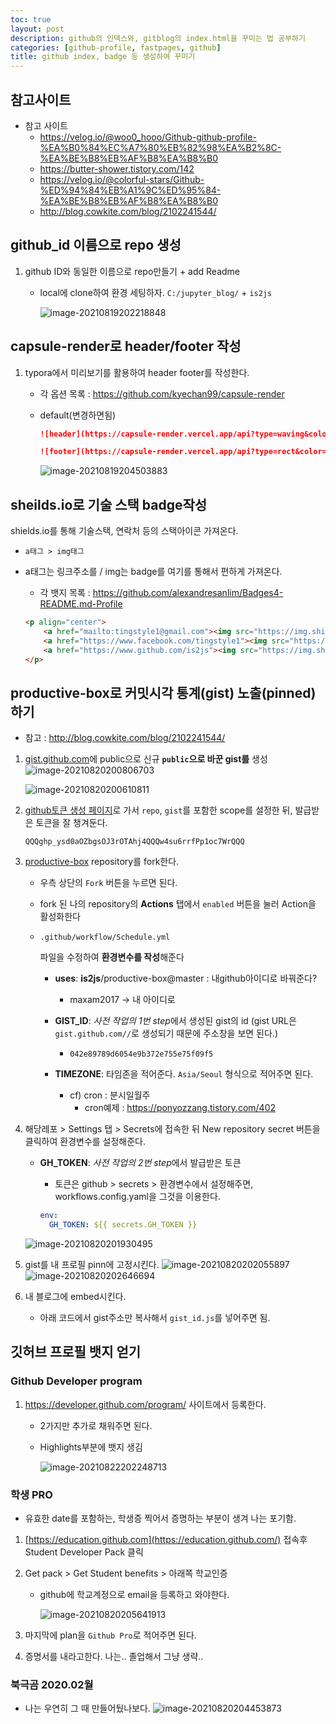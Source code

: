 ```yaml
---
toc: true
layout: post
description: github의 인덱스와, gitblog의 index.html을 꾸미는 법 공부하기
categories: [github-profile, fastpages, github]
title: github index, badge 등 생성하여 꾸미기
---
```


## 참고사이트

- 참고 사이트
  - https://velog.io/@woo0_hooo/Github-github-profile-%EA%B0%84%EC%A7%80%EB%82%98%EA%B2%8C-%EA%BE%B8%EB%AF%B8%EA%B8%B0
  - https://butter-shower.tistory.com/142
  - https://velog.io/@colorful-stars/Github-%ED%94%84%EB%A1%9C%ED%95%84-%EA%BE%B8%EB%AF%B8%EA%B8%B0
  - http://blog.cowkite.com/blog/2102241544/

## github_id 이름으로 repo 생성

1. github ID와 동일한 이름으로 repo만들기 + add Readme

   - local에 clone하여 환경 세팅하자.
     `C:/jupyter_blog/` + `is2js`

     ![image-20210819202218848](https://raw.githubusercontent.com/is3js/screenshots/main/image-20210819202218848.png)

## capsule-render로 header/footer 작성

1. typora에서 미리보기를 활용하여 header footer를 작성한다.

   - 각 옵션 목록 : https://github.com/kyechan99/capsule-render

   - default(변경하면됨)

     ```markdown
     ![header](https://capsule-render.vercel.app/api?type=waving&color=f6ebe1&height=150&section=header&text=Data Engineer and KMD&fontSize=50&fontColor=152447&desc=데이터 엔지니어를 꿈꾸는 한의사, 조재성입니다.&descAlignY=80)

     ![footer](https://capsule-render.vercel.app/api?type=rect&color=152447&height=20&section=footer)
     ```

     ![image-20210819204503883](https://raw.githubusercontent.com/is3js/screenshots/main/image-20210819204503883.png)

## sheilds.io로 기술 스택 badge작성

shields.io를 통해 기술스택, 연락처 등의 스택아이콘 가져온다.

- `a태그 > img태그 `

- a태그는 링크주소를 / img는 badge를 여기를 통해서 편하게 가져온다.

  - 각 뱃지 목록 : https://github.com/alexandresanlim/Badges4-README.md-Profile

  ```markdown
  <p align="center">
      <a href="mailto:tingstyle1@gmail.com"><img src="https://img.shields.io/badge/Gmail-d14836?style=flat-square&logo=Gmail&logoColor=white&link=tingstyle1@gmail.com"/></a>&nbsp
      <a href="https://www.facebook.com/tingstyle1"><img src="https://img.shields.io/badge/Facebook-1877F2?style=flat-square&logo=facebook&logoColor=white"/></a>&nbsp
      <a href="https://www.github.com/is2js"><img src="https://img.shields.io/badge/GitHub-100000?style=flat-square&logo=github&logoColor=white"/></a>&nbsp 
  </p>
  ```

## productive-box로 커밋시각 통계(gist) 노출(pinned)하기

- 참고 : http://blog.cowkite.com/blog/2102241544/

1. [gist.github.com](https://gist.github.com/)에 public으로 신규 **`public`으로 바꾼 gist를** 생성
   ![image-20210820200806703](https://raw.githubusercontent.com/is3js/screenshots/main/image-20210820200806703.png)

   ![image-20210820200610811](https://raw.githubusercontent.com/is3js/screenshots/main/image-20210820200610811.png)

2. [github토큰 생성 페이지](https://github.com/settings/tokens/new)로 가서 `repo`, `gist`를 포함한 scope를 설정한 뒤, 발급받은 토큰을 잘 챙겨둔다.

   ```
   QQQghp_ysd0aOZbgsOJ3rOTAhj4QQQw4su6rrfPp1oc7WrQQQ
   ```

3. [productive-box](https://github.com/maxam2017/productive-box) repository를 fork한다.

   - 우측 상단의 `Fork` 버튼을 누르면 된다.

   - fork 된 나의 repository의 **Actions** 탭에서 `enabled` 버튼을 눌러 Action을 활성화한다

   - ```plaintext
     .github/workflow/Schedule.yml
     ```

     파일을 수정하여 **환경변수를 작성**해준다

     - **uses**: **is2js**/productive-box@master : 내github아이디로 바꿔준다?

       - maxam2017 -> 내 아이디로

     - **GIST_ID**: *사전 작업의 1번 step*에서 생성된 gist의 id (gist URL은 `gist.github.com//`로 생성되기 때문에 주소창을 보면 된다.)
       - `042e89789d6054e9b372e755e75f09f5`
     - **TIMEZONE**: 타임존을 적어준다. `Asia/Seoul` 형식으로 적어주면 된다.
       - cf) cron : 분시일월주
         - cron예제 : https://ponyozzang.tistory.com/402

4. 해당레포 > Settings 탭 > Secrets에 접속한 뒤 New repository secret 버튼을 클릭하여 환경변수를 설정해준다.

   - **GH_TOKEN**: *사전 작업의 2번 step*에서 발급받은 토큰

     - 토큰은 github > secrets > 환경변수에서 설정해주면, workflows.config.yaml을 그것을 이용한다.

     ```yaml
     env:
       GH_TOKEN: ${{ secrets.GH_TOKEN }}
     ```

   ![image-20210820201930495](https://raw.githubusercontent.com/is3js/screenshots/main/image-20210820201930495.png)

5. gist를 내 프로필 pinn에 고정시킨다.
   ![image-20210820202055897](https://raw.githubusercontent.com/is3js/screenshots/main/image-20210820202055897.png)![image-20210820202646694](https://raw.githubusercontent.com/is3js/screenshots/main/image-20210820202646694.png)

6. 내 블로그에 embed시킨다.

   - 아래 코드에서 gist주소만 복사해서 `gist_id.js`를 넣어주면 됨.

   <script src="[gist주소].js"></script>

## 깃허브 프로필 뱃지 얻기

### Github Developer program

1. https://developer.github.com/program/ 사이트에서 등록한다.

   - 2가지만 추가로 채워주면 된다.

   - Highlights부분에 뱃지 생김

     ![image-20210822202248713](https://raw.githubusercontent.com/is3js/screenshots/main/image-20210822202248713.png)

### 학생 PRO

- 유효한 date를 포함하는, 학생증 찍어서 증명하는 부분이 생겨 나는 포기함.

1.  [https://education.github.com](https://education.github.com/) 접속후 Student Developer Pack 클릭

1.  Get pack > Get Student benefits > 아래쪽 학교인증

    - github에 학교계정으로 email을 등록하고 와야한다.

      ![image-20210820205641913](https://raw.githubusercontent.com/is3js/screenshots/main/image-20210820205641913.png)

1.  마지막에 plan을 `Github Pro`로 적어주면 된다.

1.  증명서를 내라고한다. 나는.. 졸업해서 그냥 생략..

### 북극곰 2020.02월

- 나는 우연히 그 때 만들어뒀나보다.
  ![image-20210820204453873](https://raw.githubusercontent.com/is3js/screenshots/main/image-20210820204453873.png)
